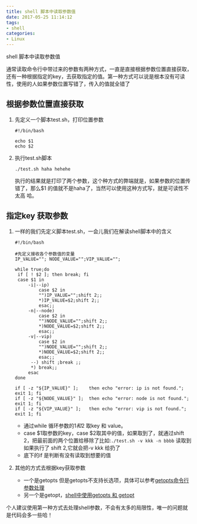 ```yaml
---
title: shell 脚本中读取参数值
date: 2017-05-25 11:14:12
tags: 
- shell
categories:
- Linux
---
```


shell 脚本中读取参数值

通常读取命令行中带过来的参数有两种方式，一直是直接根据参数位置直接获取，还有一种根据指定的key，去获取指定的值。第一种方式可以说是根本没有可读性，使用的人如果参数位置写错了，传入的值就全错了

## 根据参数位置直接获取

1. 先定义一个脚本test.sh，打印位置参数

   ```ssh
   #!/bin/bash

   echo $1
   echo $2
   ```

2. 执行test.sh脚本

   ```ssh
   ./test.sh haha hehehe
   ```

   执行的结果就是打印了两个参数，这个种方式的弊端就是，如果参数的位置传错了，那么$1 的值就不是haha了，当然可以使用这种方式写，就是可读性不太高 哈。

   <!-- more -->

## 指定key 获取参数

1. 一样的我们先定义脚本test.sh，一会儿我们在解读shell脚本中的含义

   ```ssh
   #!/bin/bash

   #先定义接收各个参数值的变量
   IP_VALUE=""; NODE_VALUE="";VIP_VALUE="";

   while true;do 
   	if [ ! $2 ]; then break; fi
   	case $1 in
   		-i|--ip)
   			case $2 in
   			"")IP_VALUE="";shift 2;;
   			*)IP_VALUE=$2;shift 2;;
   			esac;;
   		-n|--node)
   			case $2 in
   			"")NODE_VALUE="";shift 2;;
   			*)NODE_VALUE=$2;shift 2;;
   			esac;;
   		-v|--vip)
   			case $2 in
   			"")NODE_VALUE="";shift 2;;
   			*)NODE_VALUE=$2;shift 2;;
   			esac;;
   		 --) shift ;break ;;
   		 *) break;;
   		esac
   done

   if [ -z "${IP_VALUE}" ];    then echo "error: ip is not found.";             exit 1; fi
   if [ -z "${NODE_VALUE}" ];  then echo "error: node is not found.";           exit 1; fi
   if [ -z "${VIP_VALUE}" ];   then echo "error: vip is not found.";            exit 1; fi
   ```

   - 通过while 循环参数的$1 和$2 取key 和 value。
   - case $1取参数的key，case $2取其中的值，如果取到了，就通过shift 2，把最前面的两个位置给移除了比如:`./test.sh -v kkk -n bbbb` 读取到如果执行了 shift 2,它就会把-v kkk 给扔了
   - 底下的if 是判断有没有读取到想要的值

2. 其他的方式去根据key获取参数

   - 一个是getopts 但是getopts不支持长选项，具体可以参考[getopts命令行参数处理](http://www.cnblogs.com/xiangzi888/archive/2012/04/03/2430736.html)
   - 另一个是getopt，[shell中使用getopts 和 getopt](http://blog.csdn.net/wh211212/article/details/53750366)

个人建议使用第一种方式去处理shell参数，不会有太多的局限性，唯一的问题就是代码会多一些哈！